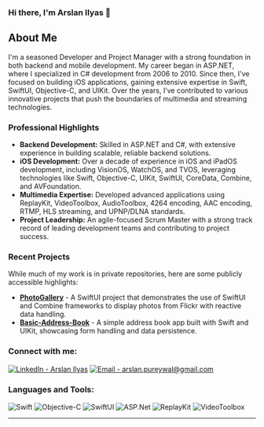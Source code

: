 ### Hi there, I'm Arslan Ilyas 👋

## About Me
I'm a seasoned Developer and Project Manager with a strong foundation in both backend and mobile development. My career began in ASP.NET, where I specialized in C# development from 2006 to 2010. Since then, I've focused on building iOS applications, gaining extensive expertise in Swift, SwiftUI, Objective-C, and UIKit. Over the years, I’ve contributed to various innovative projects that push the boundaries of multimedia and streaming technologies.

### Professional Highlights
- **Backend Development:** Skilled in ASP.NET and C#, with extensive experience in building scalable, reliable backend solutions.
- **iOS Development:** Over a decade of experience in iOS and iPadOS development, including VisionOS, WatchOS, and TVOS, leveraging technologies like Swift, Objective-C, UIKit, SwiftUI, CoreData, Combine, and AVFoundation.
- **Multimedia Expertise:** Developed advanced applications using ReplayKit, VideoToolbox, AudioToolbox, 4264 encoding, AAC encoding, RTMP, HLS streaming, and UPNP/DLNA standards.
- **Project Leadership:** An agile-focused Scrum Master with a strong track record of leading development teams and contributing to project success.

### Recent Projects
While much of my work is in private repositories, here are some publicly accessible highlights:
- **[PhotoGallery](https://github.com/arslanilyas/PhotoGallery)** - A SwiftUI project that demonstrates the use of SwiftUI and Combine frameworks to display photos from Flickr with reactive data handling.
- **[Basic-Address-Book](https://github.com/arslanilyas/Basic-Address-Book)** - A simple address book app built with Swift and UIKit, showcasing form handling and data persistence.

<h3 align="left">Connect with me:</h3>
<p align="left">
  <a href="https://www.linkedin.com/in/arslanilyas/" target="blank"><img align="center" src="https://img.shields.io/badge/-ArslanIlyas-blue?style=flat-square&logo=Linkedin&logoColor=white" alt="LinkedIn - Arslan Ilyas" /></a>
  <a href="mailto:arslan.pureywal@gmail.com" target="blank"><img align="center" src="https://img.shields.io/badge/arslan.pureywal@gmail.com-red?style=flat-square&logo=Gmail&logoColor=white" alt="Email - arslan.pureywal@gmail.com" /></a>
</p>

<h3 align="left">Languages and Tools:</h3>
<p align="left">
  <img src="https://img.shields.io/badge/Swift-FA7343?style=for-the-badge&logo=swift&logoColor=white" alt="Swift" />
  <img src="https://img.shields.io/badge/Objective--C-438eff?style=for-the-badge&logo=c&logoColor=white" alt="Objective-C" />
  <img src="https://img.shields.io/badge/SwiftUI-007aff?style=for-the-badge&logo=swift&logoColor=white" alt="SwiftUI" />
  <img src="https://img.shields.io/badge/ASP.NET-5C2D91?style=for-the-badge&logo=.net&logoColor=white" alt="ASP.Net" />
  <img src="https://img.shields.io/badge/ReplayKit-00b7a4?style=for-the-badge&logo=apple&logoColor=white" alt="ReplayKit" />
  <img src="https://img.shields.io/badge/VideoToolbox-007aff?style=for-the-badge&logo=apple&logoColor=white" alt="VideoToolbox" />
</p>

---
